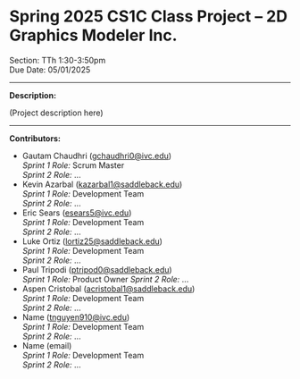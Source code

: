 # Spring 2025 CS1C Class Project – 2D Graphics Modeler Inc.
Section: TTh 1:30-3:50pm  
Due Date: 05/01/2025

---

**Description:**

(Project description here)

---

**Contributors:**
- Gautam Chaudhri (gchaudhri0@ivc.edu)  
  *Sprint 1 Role:* Scrum Master  
  *Sprint 2 Role:* ...
- Kevin Azarbal  (kazarbal1@saddleback.edu)  
  *Sprint 1 Role:* Development Team  
  *Sprint 2 Role:* ...
- Eric Sears  (esears5@ivc.edu)  
  *Sprint 1 Role:* Development Team  
  *Sprint 2 Role:* ...
- Luke Ortiz  (lortiz25@saddleback.edu)  
  *Sprint 1 Role:* Development Team  
  *Sprint 2 Role:* ...
- Paul Tripodi (ptripod0@saddleback.edu)  
  *Sprint 1 Role:* Product Owner
  *Sprint 2 Role:* ...
- Aspen Cristobal  (acristobal1@saddleback.edu)  
  *Sprint 1 Role:* Development Team  
  *Sprint 2 Role:* ...
- Name  (tnguyen910@ivc.edu)  
  *Sprint 1 Role:* Development Team  
  *Sprint 2 Role:* ...
- Name  (email)  
  *Sprint 1 Role:* Development Team  
  *Sprint 2 Role:* ...

